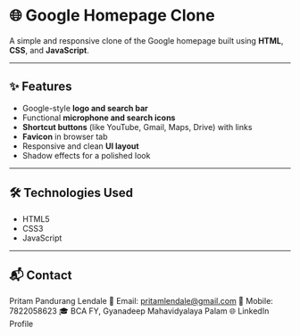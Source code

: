 # 🌐 Google Homepage Clone

A simple and responsive clone of the Google homepage built using **HTML**, **CSS**, and **JavaScript**.



---

## ✨ Features

- Google-style **logo and search bar**
- Functional **microphone and search icons**
- **Shortcut buttons** (like YouTube, Gmail, Maps, Drive) with links
- **Favicon** in browser tab
- Responsive and clean **UI layout**
- Shadow effects for a polished look

---

## 🛠️ Technologies Used

- HTML5  
- CSS3  
- JavaScript

---

## 📬 Contact
Pritam Pandurang Lendale
📧 Email: pritamlendale@gmail.com
📱 Mobile: 7822058623
🎓 BCA FY, Gyanadeep Mahavidyalaya Palam
🌐 LinkedIn Profile 


